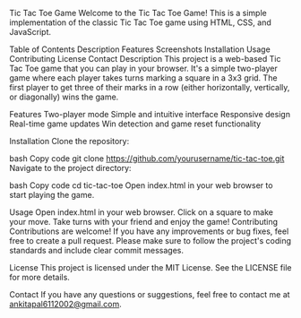 Tic Tac Toe Game
Welcome to the Tic Tac Toe Game! This is a simple implementation of the classic Tic Tac Toe game using HTML, CSS, and JavaScript.

Table of Contents
Description
Features
Screenshots
Installation
Usage
Contributing
License
Contact
Description
This project is a web-based Tic Tac Toe game that you can play in your browser. It's a simple two-player game where each player takes turns marking a square in a 3x3 grid. The first player to get three of their marks in a row (either horizontally, vertically, or diagonally) wins the game.

Features
Two-player mode
Simple and intuitive interface
Responsive design
Real-time game updates
Win detection and game reset functionality


Installation
Clone the repository:

bash
Copy code
git clone https://github.com/yourusername/tic-tac-toe.git
Navigate to the project directory:

bash
Copy code
cd tic-tac-toe
Open index.html in your web browser to start playing the game.

Usage
Open index.html in your web browser.
Click on a square to make your move.
Take turns with your friend and enjoy the game!
Contributing
Contributions are welcome! If you have any improvements or bug fixes, feel free to create a pull request. Please make sure to follow the project's coding standards and include clear commit messages.

License
This project is licensed under the MIT License. See the LICENSE file for more details.

Contact
If you have any questions or suggestions, feel free to contact me at ankitapal6112002@gmail.com.

